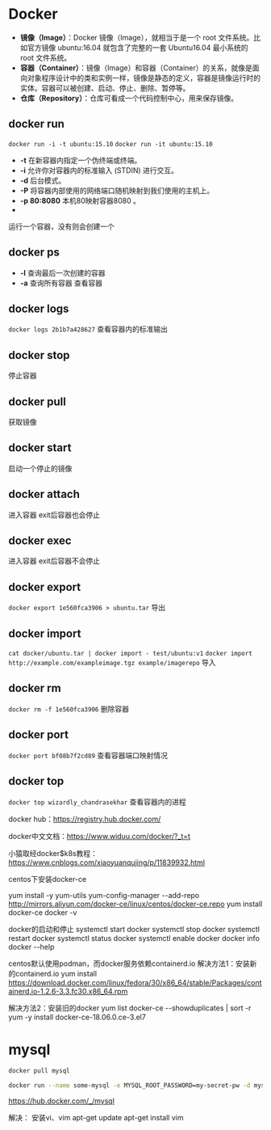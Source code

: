 # Docker
-   **镜像（Image）**：Docker 镜像（Image），就相当于是一个 root 文件系统。比如官方镜像 ubuntu:16.04 就包含了完整的一套 Ubuntu16.04 最小系统的 root 文件系统。
-   **容器（Container）**：镜像（Image）和容器（Container）的关系，就像是面向对象程序设计中的类和实例一样，镜像是静态的定义，容器是镜像运行时的实体。容器可以被创建、启动、停止、删除、暂停等。
-   **仓库（Repository）**：仓库可看成一个代码控制中心，用来保存镜像。

## docker run
`docker run -i -t ubuntu:15.10`
`docker run -it ubuntu:15.10`
-   **-t** 在新容器内指定一个伪终端或终端。
-   **-i** 允许你对容器内的标准输入 (STDIN) 进行交互。
-   **-d** 后台模式。
-   **-P** 将容器内部使用的网络端口随机映射到我们使用的主机上。
-   **-p 80:8080** 本机80映射容器8080 。
- 
运行一个容器，没有则会创建一个
## docker ps
-   **-l** 查询最后一次创建的容器
-   **-a** 查询所有容器
查看容器
## docker logs
`docker logs 2b1b7a428627`
查看容器内的标准输出
## docker stop
停止容器
## docker pull
获取镜像
## docker start
启动一个停止的镜像
## docker attach
进入容器
exit后容器也会停止
## docker exec
进入容器
exit后容器不会停止
## docker export
`docker export 1e560fca3906 > ubuntu.tar`
导出
## docker import
`cat docker/ubuntu.tar | docker import - test/ubuntu:v1`
`docker import http://example.com/exampleimage.tgz example/imagerepo`
导入
## docker rm
`docker rm -f 1e560fca3906`
删除容器
## docker port
`docker port bf08b7f2cd89`
查看容器端口映射情况
## docker top
`docker top wizardly_chandrasekhar`
查看容器内的进程


docker hub：https://registry.hub.docker.com/

docker中文文档：https://www.widuu.com/docker/?_t=t

小猿取经docker$k8s教程：https://www.cnblogs.com/xiaoyuanqujing/p/11839932.html

centos下安装docker-ce

yum install -y yum-utils
yum-config-manager --add-repo http://mirrors.aliyun.com/docker-ce/linux/centos/docker-ce.repo
yum install docker-ce
docker -v


docker的启动和停止
systemctl start docker
systemctl stop docker
systemctl restart docker
systemctl status docker
systemctl enable docker
docker info
docker --help

centos默认使用podman，而docker服务依赖containerd.io
解决方法1：安装新的containerd.io
 yum install https://download.docker.com/linux/fedora/30/x86_64/stable/Packages/containerd.io-1.2.6-3.3.fc30.x86_64.rpm

解决方法2：安装旧的docker
yum list docker-ce --showduplicates | sort -r
yum -y install  docker-ce-18.06.0.ce-3.el7

# mysql
```bash
docker pull mysql
```
```bash
docker run --name some-mysql -e MYSQL_ROOT_PASSWORD=my-secret-pw -d mysql:latest
```
https://hub.docker.com/_/mysql

解决： 安装vi、vim
apt-get update
apt-get install vim